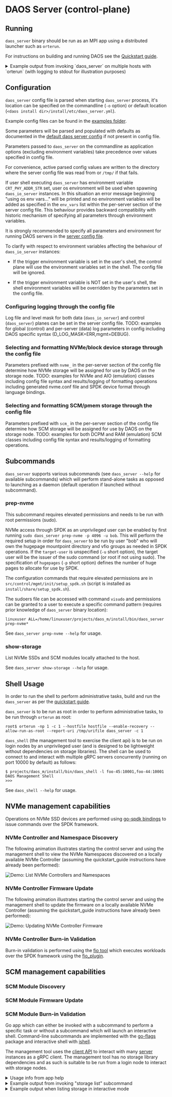 # DAOS Server (control-plane)

## Running

`daos_server` binary should be run as an MPI app using a distributed launcher such as `orterun`.

For instructions on building and running DAOS see the [Quickstart guide](../../doc/quickstart.md).

<details>
<summary>Example output from invoking `daos_server` on multiple hosts with `orterun` (with logging to stdout for illustration purposes)</summary>
<p>

```
[tanabarr@boro-45 daos_m]$ orterun -np 2 -H boro-44,boro-45 --report-uri /tmp/urifile --enable-recovery daos_server -c 1  -o /home/tanabarr/projects/daos_m/utils/config/examples/daos_server_sockets.yml
2019/03/28 12:28:07 config.go:85: debug: DAOS config read from /home/tanabarr/projects/daos_m/utils/config/examples/daos_server_sockets.yml
2019/03/28 12:28:07 config.go:85: debug: DAOS config read from /home/tanabarr/projects/daos_m/utils/config/examples/daos_server_sockets.yml
2019/03/28 12:28:07 main.go:79: debug: Switching control log level to DEBUG
boro-44.boro.hpdd.intel.com 2019/03/28 12:28:07 config.go:121: debug: Active config saved to /home/tanabarr/projects/daos_m/utils/config/examples/.daos_server.active.yml (read-only)
Starting SPDK v18.07-pre / DPDK 18.02.0 initialization...
[ DPDK EAL parameters: spdk -c 0x1 --file-prefix=spdk234203216 --base-virtaddr=0x200000000000 --proc-type=auto ]
EAL: Detected 72 lcore(s)
EAL: Auto-detected process type: PRIMARY
2019/03/28 12:28:07 main.go:79: debug: Switching control log level to DEBUG
boro-45.boro.hpdd.intel.com 2019/03/28 12:28:07 config.go:121: debug: Active config saved to /home/tanabarr/projects/daos_m/utils/config/examples/.daos_server.active.yml (read-only)
EAL: Detected 72 lcore(s)
Starting SPDK v18.07-pre / DPDK 18.02.0 initialization...
[ DPDK EAL parameters: spdk -c 0x1 --file-prefix=spdk290246766 --base-virtaddr=0x200000000000 --proc-type=auto ]
EAL: Auto-detected process type: PRIMARY
EAL: No free hugepages reported in hugepages-1048576kB
EAL: No free hugepages reported in hugepages-1048576kB
EAL: Multi-process socket /home/tanabarr/.spdk234203216_unix
EAL: Probing VFIO support...
EAL: Multi-process socket /home/tanabarr/.spdk290246766_unix
EAL: Probing VFIO support...
EAL: PCI device 0000:81:00.0 on NUMA socket 1
EAL:   probe driver: 8086:2701 spdk_nvme
EAL: PCI device 0000:81:00.0 on NUMA socket 1
EAL:   probe driver: 8086:2701 spdk_nvme
Starting SPDK v18.07-pre / DPDK 18.02.0 initialization...
[ DPDK EAL parameters: daos -c 0x1 --file-prefix=spdk290246766 --base-virtaddr=0x200000000000 --proc-type=auto ]
EAL: Detected 72 lcore(s)
Starting SPDK v18.07-pre / DPDK 18.02.0 initialization...
[ DPDK EAL parameters: daos -c 0x1 --file-prefix=spdk234203216 --base-virtaddr=0x200000000000 --proc-type=auto ]
EAL: Auto-detected process type: SECONDARY
EAL: Detected 72 lcore(s)
EAL: Auto-detected process type: SECONDARY
EAL: Multi-process socket /home/tanabarr/.spdk234203216_unix_141938_a591f56066dd7
EAL: Probing VFIO support...
EAL: WARNING: Address Space Layout Randomization (ASLR) is enabled in the kernel.
EAL:    This may cause issues with mapping memory into secondary processes
EAL: Multi-process socket /home/tanabarr/.spdk290246766_unix_23680_14e5a164a3bd1db
EAL: Probing VFIO support...
EAL: WARNING: Address Space Layout Randomization (ASLR) is enabled in the kernel.
EAL:    This may cause issues with mapping memory into secondary processes
EAL: PCI device 0000:81:00.0 on NUMA socket 1
EAL:   probe driver: 8086:2701 spdk_nvme
boro-44.boro.hpdd.intel.com 2019/03/28 12:28:11 main.go:188: debug: DAOS server listening on 0.0.0.0:10001
DAOS I/O server (v0.0.2) process 141938 started on rank 1 (out of 2) with 1 target xstream set(s).
EAL: PCI device 0000:81:00.0 on NUMA socket 1
EAL:   probe driver: 8086:2701 spdk_nvme
boro-45.boro.hpdd.intel.com 2019/03/28 12:28:11 main.go:188: debug: DAOS server listening on 0.0.0.0:10001
DAOS I/O server (v0.0.2) process 23680 started on rank 0 (out of 2) with 1 target xstream set(s).
```

</p>
</details>

## Configuration

`daos_server` config file is parsed when starting `daos_server` process, it's location can be specified on the commandline (`-o` option) or default location (`<daos install dir>/install/etc/daos_server.yml`).

Example config files can be found in the [examples folder](https://github.com/daos-stack/daos/tree/master/utils/config/examples).

Some parameters will be parsed and populated with defaults as documented in the [default daos server config](https://github.com/daos-stack/daos/tree/master/utils/config/daos_server.yml) if not present in config file.

Parameters passed to `daos_server` on the commandline as application options (excluding environment variables) take precedence over values specified in config file.

For convenience, active parsed config values are written to the directory where the server config file was read from or `/tmp/` if that fails.

If user shell executing `daos_server` has environment variable `CRT_PHY_ADDR_STR` set, user os environment will be used when spawning `daos_io_server` instances. In this situation an error message beginning "using os env vars..." will be printed and no environment variables will be added as specified in the `env_vars` list within the per-server section of the server config file. This behaviour provides backward compatibility with historic mechanism of specifying all parameters through environment variables.

It is strongly recommended to specify all parameters and environment for running DAOS servers in the [server config file](https://github.com/daos-stack/daos/tree/master/utils/config/daos_server.yml).

To clarify with respect to environment variables affecting the behaviour of `daos_io_server` instances:

* If the trigger environment variable is set in the user's shell, the control plane will use the environment variables set in the shell.
The config file will be ignored.

* If the trigger environment variable is NOT set in the user's shell, the shell environment variables will be overridden by the parameters set in the config file.

### Configuring logging through the config file

Log file and level mask for both data (`daos_io_server`) and control (`daos_server`) planes can be set in the server config file.
TODO: examples for global (control) and per-server (data) log parameters in config including DAOS specific syntax (D_LOG_MASK=ERR,mgmt=DEBUG).

### Selecting and formatting NVMe/block device storage through the config file

Parameters prefixed with `nvme_` in the per-server section of the config file determine how NVMe storage will be assigned for use by DAOS on the storage node.
TODO: examples for NVMe and AIO (emulation) classes including config file syntax and results/logging of formatting operations including generated nvme.conf file and SPDK device format through language bindings.

### Selecting and formatting SCM/pmem storage through the config file

Parameters prefixed with `scm_` in the per-server section of the config file determine how SCM storage will be assigned for use by DAOS on the storage node.
TODO: examples for both DCPM and RAM (emulation) SCM classes including config file syntax and results/logging of formatting operations.

## Subcommands

`daos_server` supports various subcommands (see `daos_server --help` for available subcommands) which will perform stand-alone tasks as opposed to launching as a daemon (default operation if launched without subcommand).

### prep-nvme

This subcommand requires elevated permissions and needs to be run with root permissions (sudo).

NVMe access through SPDK as an unprivileged user can be enabled by first running `sudo daos_server prep-nvme -p 4096 -u bob`. This will perform the required setup in order for `daos_server` to be run by user "bob" who will own the hugepage mountpoint directory and vfio groups as needed in SPDK operations. If the `target-user` is unspecified (`-u` short option), the target user will be the issuer of the sudo command (or root if not using sudo). The specification of `hugepages` (`-p` short option) defines the number of huge pages to allocate for use by SPDK.

The configuration commands that require elevated permissions are in `src/control/mgmt/init/setup_spdk.sh` (script is installed as `install/share/setup_spdk.sh`).

The sudoers file can be accessed with command `visudo` and permissions can be granted to a user to execute a specific command pattern (requires prior knowledge of `daos_server` binary location):
```
linuxuser ALL=/home/linuxuser/projects/daos_m/install/bin/daos_server prep-nvme*
```

See `daos_server prep-nvme --help` for usage.

### show-storage

List NVMe SSDs and SCM modules locally attached to the host.

See `daos_server show-storage --help` for usage.

## Shell Usage

In order to run the shell to perform administrative tasks, build and run the `daos_server` as per the [quickstart guide](https://github.com/daos-stack/daos/blob/master/doc/quickstart.md).

`daos_server` is to be run as root in order to perform administrative tasks, to be run through `orterun` as root:

```
root$ orterun -np 1 -c 1 --hostfile hostfile --enable-recovery --allow-run-as-root --report-uri /tmp/urifile daos_server -c 1
```

`daos_shell` (the management tool to exercise the client api) is to be run on login nodes by an unprivileged user (and is designed to be lightweight without dependencies on storage libraries).  The shell can be used to connect to and interact with multiple gRPC servers concurrently (running on port 10000 by default) as follows:
```
$ projects/daos_m/install/bin/daos_shell -l foo-45:10001,foo-44:10001
DAOS Management Shell
>>>
```

See `daos_shell --help` for usage.

## NVMe management capabilities

Operations on NVMe SSD devices are performed using [go-spdk bindings](./go-spdk/README.md) to issue commands over the SPDK framework.

### NVMe Controller and Namespace Discovery

The following animation illustrates starting the control server and using the management shell to view the NVMe Namespaces discovered on a locally available NVMe Controller (assuming the quickstart_guide instructions have already been performed):

![Demo: List NVMe Controllers and Namespaces](/doc/graph/daosshellnamespaces.svg)

### NVMe Controller Firmware Update

The following animation illustrates starting the control server and using the management shell to update the firmware on a locally available NVMe Controller (assuming the quickstart_guide instructions have already been performed):

![Demo: Updating NVMe Controller Firmware](/doc/graph/daosshellfwupdate.svg)

### NVMe Controller Burn-in Validation

Burn-in validation is performed using the [fio tool](https://github.com/axboe/fio) which executes workloads over the SPDK framework using the [fio_plugin](https://github.com/spdk/spdk/tree/v18.04.1/examples/nvme/fio_plugin).

## SCM management capabilities

### SCM Module Discovery

### SCM Module Firmware Update

### SCM Module Burn-in Validation

Go app which can either be invoked with a subcommand to perform a specific task or without a subcommand which will launch an interactive shell.
Command-line subcommands are implemented with the [go-flags](https://github.com/jessevdk/go-flags) package and interactive shell with [ishell](https://github.com/abiosoft/ishell).

The management tool uses the [client API](../client) to interact with many [server](../server) instances as a gRPC client.
The management tool has no storage library dependencies and as such is suitable to be run from a login node to interact with storage nodes.

<details>
<summary>Usage info from app help</summary>
<p>

```
[tanabarr@ssh-1 ~]$ projects/daos_m/install/bin/daos_shell --help
Usage:
  daos_shell [OPTIONS] [command]

Application Options:
  -l, --hostlist=    comma separated list of addresses <ipv4addr/hostname:port> (default: localhost:10001)
  -f, --hostfile=    path of hostfile specifying list of addresses <ipv4addr/hostname:port>, if specified takes preference over HostList
  -o, --config-path= Client config file path

Help Options:
  -h, --help         Show this help message

Available commands:
  network  Perform tasks related to locally-attached network devices (aliases: n)
  pool     Perform tasks related to DAOS pools (aliases: p)
  service  Perform distributed tasks related to DAOS system (aliases: sv)
  storage  Perform tasks related to locally-attached storage (aliases: st)

[tanabarr@ssh-1 ~]$ projects/daos_m/install/bin/daos_shell storage --help
Usage:
  daos_shell [OPTIONS] storage <list>

Application Options:
  -l, --hostlist=    comma separated list of addresses <ipv4addr/hostname:port> (default: localhost:10001)
  -f, --hostfile=    path of hostfile specifying list of addresses <ipv4addr/hostname:port>, if specified takes preference over HostList
  -o, --config-path= Client config file path

Help Options:
  -h, --help         Show this help message

Available commands:
  list  List locally-attached SCM and NVMe storage (aliases: l)

[tanabarr@ssh-1 ~]$ projects/daos_m/install/bin/daos_shell service --help
Usage:
  daos_shell [OPTIONS] service <kill-rank>

Application Options:
  -l, --hostlist=    comma separated list of addresses <ipv4addr/hostname:port> (default: localhost:10001)
  -f, --hostfile=    path of hostfile specifying list of addresses <ipv4addr/hostname:port>, if specified takes preference over HostList
  -o, --config-path= Client config file path

Help Options:
  -h, --help         Show this help message

Available commands:
  kill-rank  Terminate server running as specific rank on a DAOS pool (aliases: kr)

[tanabarr@ssh-1 ~]$ projects/daos_m/install/bin/daos_shell service kill-rank --help
Usage:
  daos_shell [OPTIONS] service kill-rank [kill-rank-OPTIONS]

Application Options:
  -l, --hostlist=      comma separated list of addresses <ipv4addr/hostname:port> (default: localhost:10001)
  -f, --hostfile=      path of hostfile specifying list of addresses <ipv4addr/hostname:port>, if specified takes preference over HostList
  -o, --config-path=   Client config file path

Help Options:
  -h, --help           Show this help message

[kill-rank command options]
      -r, --rank=      Rank identifying DAOS server
      -p, --pool-uuid= Pool uuid that rank relates to
```

</p>
</details>

<details>
<summary>Example output from invoking "storage list" subcommand</summary>
<p>

```
[tanabarr@ssh-1 ~]$ projects/daos_m/install/bin/daos_shell -l boro-44:10001,boro-45:10001 storage list
Active connections: [boro-45:10001 boro-44:10001]

Listing NVMe SSD controller and constituent namespaces on connected storage servers:
boro-44:10001:
- id: 0
  model: 'INTEL SSDPED1K375GA '
  serial: 'PHKS73350016375AGN  '
  pciaddr: 0000:81:00.0
  fwrev: E2010324
  namespace:
  - id: 1
    capacity: 375
boro-45:10001:
- id: 0
  model: 'INTEL SSDPED1K375GA '
  serial: 'PHKS7335006W375AGN  '
  pciaddr: 0000:81:00.0
  fwrev: E2010420
  namespace:
  - id: 1
    capacity: 375


Listing SCM modules on connected storage servers:
boro-44:10001: []
boro-45:10001: []
```

</p>
</details>

<details>
<summary>Example output when listing storage in interactive mode</summary>
<p>

```
[tanabarr@ssh-1 ~]$ projects/daos_m/install/bin/daos_shell
Active connections: [localhost:10001]

DAOS Management Shell
>>> help

Commands:
  addconns          Command to create connections to servers by supplying a space separated list of addresses <ipv4addr/hostname:port>
  clear             clear the screen
  clearconns        Command to clear stored server connections
  exit              exit the program
  getconns          Command to list active server connections
  help              display help
  killrank          Command to terminate server running as specific rank on a DAOS pool
  listfeatures      Command to retrieve supported management features on connected servers
  liststorage       Command to list locally-attached NVMe SSD controllers and SCM modules


>>> addconns boro-44:10001 boro-45:10001
failed to connect to localhost:10001 (socket connection is not active (TRANSIENT_FAILURE))
Active connections: [boro-45:10001 boro-44:10001]

>>> liststorage
Active connections: [boro-45:10001 boro-44:10001]

Listing NVMe SSD controller and constituent namespaces on connected storage servers:
boro-44:10001:
- id: 0
  model: 'INTEL SSDPED1K375GA '
  serial: 'PHKS73350016375AGN  '
  pciaddr: 0000:81:00.0
  fwrev: E2010324
  namespace:
  - id: 1
    capacity: 375
boro-45:10001:
- id: 0
  model: 'INTEL SSDPED1K375GA '
  serial: 'PHKS7335006W375AGN  '
  pciaddr: 0000:81:00.0
  fwrev: E2010420
  namespace:
  - id: 1
    capacity: 375


Listing SCM modules on connected storage servers:
boro-44:10001: []
boro-45:10001: []
```

</p>
</details>
